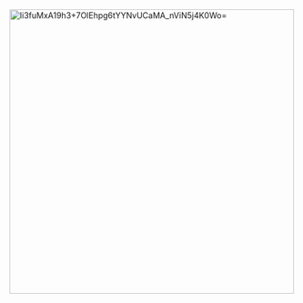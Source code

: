 <img width="500" alt="Ii3fuMxA19h3+7OlEhpg6tYYNvUCaMA_nViN5j4K0Wo=" src="https://github.com/muhakbarhamid21/google-ai-learning-flow/assets/72149133/e1ad1a9d-779e-4243-b2d9-7407c37cc86d">

